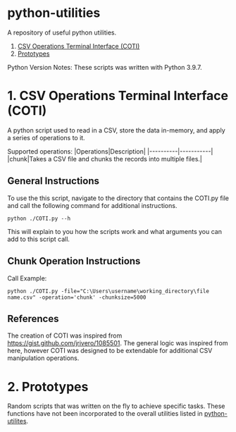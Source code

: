 # <a name='python-utilities'>python-utilities</a>
A repository of useful python utilities.
1. [CSV Operations Terminal Interface (COTI)](#coti)
2. [Prototypes](#prototypes)


Python Version Notes:  These scripts was written with Python 3.9.7.

# <a name='coti'>1. CSV Operations Terminal Interface (COTI)</a>
A python script used to read in a CSV, store the data in-memory, and apply a series of operations to it.

Supported operations:
|Operations|Description|
|----------|-----------|
|chunk|Takes a CSV file and chunks the records into multiple files.|

## General Instructions
To use the this script, navigate to the directory that contains the COTI.py file and call the following command for additional instructions.

    python ./COTI.py --h

This will explain to you how the scripts work and what arguments you can add to this script call.

## Chunk Operation Instructions
Call Example:

    python ./COTI.py -file="C:\Users\username\working_directory\file name.csv" -operation='chunk' -chunksize=5000

## References
The creation of COTI was inspired from https://gist.github.com/jrivero/1085501.  The general logic was inspired from here, however COTI was designed to be extendable for additional CSV manipulation operations.

# <a name='prototypes'>2. Prototypes</a>
Random scripts that was written on the fly to achieve specific tasks.  These functions have not been incorporated to the overall utilities listed in [python-utilites](#python-utilities).